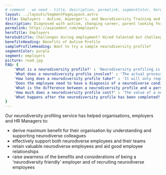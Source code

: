 ```yaml
---
# comment - we need - title, description, permalink, segmentColor, herotitle, heading
layout: ../layouts/SegmentPageLayout.astro
title: Employers - Autism, Asperger's, and Neurodiversity Training and Consulting
description: Diagnosed with autism, changing career, parent looking for help or employer seeking solutions? We have got required toolset.
permalink: https://aspiedent.com/employers
heroTitle: Employers
heroSubtitle: Challenges during employment? Hired talented but challenging individual? Contact us!
benefitsHeading: Benefits of Autism Profile
sampleProfileHeading: Want to try a sample neurodiversity profile?
segmentColor: purple
segment: employers
picture: road.jpg
FAQ: {
    'What is a neurodiversity profile?' : 'Neurodiversity profiling is a system that can be applied to anyone. Through answering a set of questions, an individual and the company will receive a set of recommendations to help the business derive maximum benefit from the profiled employee. It is not an employee personality profile test and the neurodiversity profiling tool is not a personality profiling tool. A neurodiversity profile is how an individual thinks about, feels, and perceives the world, and it is unique to them. It explains an individual’s experiences, strengths, difficulties, and more and makes recommendations based on that particular person’s fundamental ways of being.',
    'What does a neurodiversity profile involve?' : 'The actual process of a neurodiversity profile depends on the individual and the circumstances. For example, we may agree that doing part or all of it in writing or face to face is best. Effectively, the process involves Aspiedent gathering as much relevant information about the employee/s and the employee as possible. Aspiedent then analyses the data to find what underlying issues need to be accounted for when making workplace related decisions. We then create a detailed but clear explanation of the individual’s profile and how this interacts with their working environment. The profile report then gives a series of specific recommendations. Implementing these will help employers derive maximum benefit from their employees.',
    'How long does a neurodiversity profile take?' : 'It will only require about half a day from the person we are profiling and their employer. We can book a neurodiversity profile assessment within a month of your enquiry. The neurodiversity profiling is a very hands-on process for Aspiedent and it takes about two weeks from the actual data-gathering exercise to complete a neurodiversity profile report. The current wait times from your enquiry to the neurodiversity profile appointment is up to 4 weeks.',
    'Does the employee need to have a diagnosis of a neurodiverse condition?' : 'No. We understand that some people do not want to seek a diagnosis for personal reasons. Anyone, even if they do not feel they have an undiagnosed neurodiverse condition, can do the profile. We understand that depending on where you are located,  getting a diagnosis can be problematic, both because of how an individual is treated once they receive a diagnosis and because the health services aren’t always equipped to give an accurate/timely diagnosis. An individual’s and employer’s need for help does not diminish as the individual waits for a diagnosis, even if they are willing to pursue one.',
    'What is the difference between a neurodiversity profile and a personality profile assessment?' : 'Unlike a personality profile or other psychological profile test, a neurodiversity profile is a scientific approach to understanding fundamental underlying issues that affect a person rather than their personality traits. For example, the underlying issues may include slow processing of incoming information, different hyper and hypo sensitivities, or differences in visual perception. These underlying issues derive from five key areas found in neurodiversity: processing, sensory, executive function, cognitive (thinking), and emotion.',
    'How much does a neurodiversity profile cost?' : 'The value of a neurodiversity profile far outweighs the cost. Aspiedent will provide you with a quote for the service once we know more about your situation and if we believe that the value of the profile will be significant to the individual and the organisation. A profile can cost between £2000-£5000 depending on specific needs.',
    'What happens after the neurodiversity profile has been completed?' : 'What happens next is completely up to the individual and the employer. In some cases, the individual and employer may feel confident enough with the information they have received in the neurodiversity profile that they don’t need any further guidance. For others, we may recommend specific training or support based on the report outcome. For those who would like to receive further support from us, there are several ways we can help, such as employee leadership development training or management training.'
}
---
```


Our neurodiversity profiling service has helped organisations, employers and HR Managers to:
- derive maximum benefit for their organisation by understanding and supporting neurodiverse colleagues
- effectively support both neurodiverse employees and their teams
- retain valuable neurodiverse employees and aid good employee relationships
- raise awarness of the benefits and considerations of being a 'neurodiversity friendly' employer and of recruiting neurodiverse employees